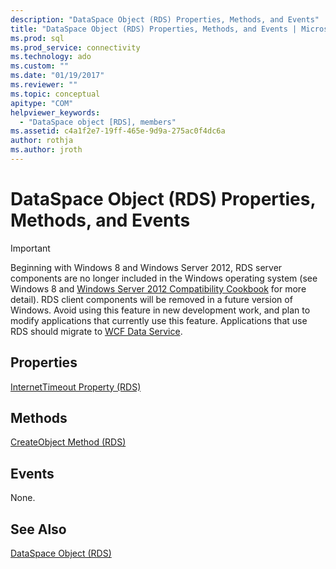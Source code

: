 ```yaml
---
description: "DataSpace Object (RDS) Properties, Methods, and Events"
title: "DataSpace Object (RDS) Properties, Methods, and Events | Microsoft Docs"
ms.prod: sql
ms.prod_service: connectivity
ms.technology: ado
ms.custom: ""
ms.date: "01/19/2017"
ms.reviewer: ""
ms.topic: conceptual
apitype: "COM"
helpviewer_keywords: 
  - "DataSpace object [RDS], members"
ms.assetid: c4a1f2e7-19ff-465e-9d9a-275ac0f4dc6a
author: rothja
ms.author: jroth
---
```

# DataSpace Object (RDS) Properties, Methods, and Events
> [!IMPORTANT]
>  Beginning with Windows 8 and Windows Server 2012, RDS server components are no longer included in the Windows operating system (see Windows 8 and [Windows Server 2012 Compatibility Cookbook](https://www.microsoft.com/download/details.aspx?id=27416) for more detail). RDS client components will be removed in a future version of Windows. Avoid using this feature in new development work, and plan to modify applications that currently use this feature. Applications that use RDS should migrate to [WCF Data Service](https://go.microsoft.com/fwlink/?LinkId=199565).  
  
## Properties  
 [InternetTimeout Property (RDS)](./internettimeout-property-rds.md)  
  
## Methods  
 [CreateObject Method (RDS)](./createobject-method-rds.md)  
  
## Events  
 None.  
  
## See Also  
 [DataSpace Object (RDS)](./dataspace-object-rds.md)